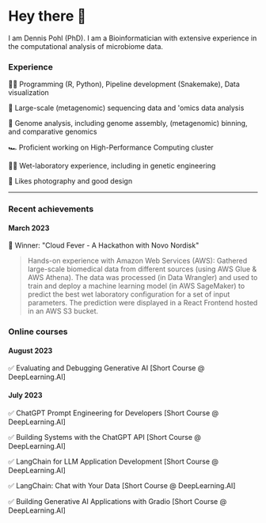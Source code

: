 # Hey there 👋

I am Dennis Pohl (PhD). I am a Bioinformatician with extensive experience in the computational analysis of microbiome data.

### Experience

👨‍💻 Programming (R, Python), Pipeline development (Snakemake), Data visualization

🧬 Large-scale (metagenomic) sequencing data and 'omics data analysis

🦠 Genome analysis, including genome assembly, (metagenomic) binning, and comparative genomics

🏎️ Proficient working on High-Performance Computing cluster

👨‍🔬 Wet-laboratory experience, including in genetic engineering

📸 Likes photography and good design

---
### Recent achievements
#### March 2023
🥇 Winner: "Cloud Fever - A Hackathon with Novo Nordisk"
> Hands-on experience with Amazon Web Services (AWS): Gathered large-scale biomedical data from different sources (using AWS Glue & AWS Athena). The data was processed (in Data Wrangler) and used to train and deploy a machine learning model (in AWS SageMaker) to predict the best wet laboratory configuration for a set of input parameters. The prediction were displayed in a React Frontend hosted in an AWS S3 bucket.

### Online courses

#### August 2023
✅ Evaluating and Debugging Generative AI [Short Course @ DeepLearning.AI]

#### July 2023
✅ ChatGPT Prompt Engineering for Developers [Short Course @ DeepLearning.AI]

✅ Building Systems with the ChatGPT API [Short Course @ DeepLearning.AI]

✅ LangChain for LLM Application Development [Short Course @ DeepLearning.AI]

✅ LangChain: Chat with Your Data [Short Course @ DeepLearning.AI]

✅ Building Generative AI Applications with Gradio [Short Course @ DeepLearning.AI]